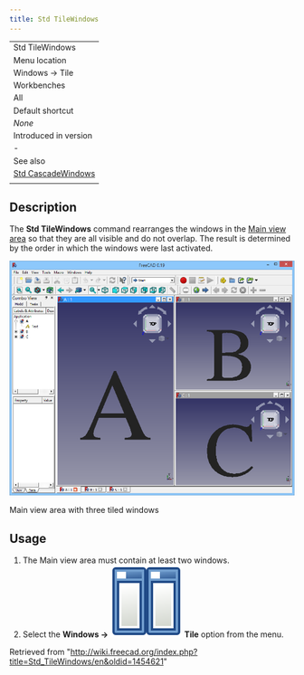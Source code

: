 ```yaml
---
title: Std TileWindows
---
```


|                                                                |
| -------------------------------------------------------------- |
| Std TileWindows                                                |
| Menu location                                                  |
| Windows → Tile                                                 |
| Workbenches                                                    |
| All                                                            |
| Default shortcut                                               |
| _None_                                                         |
| Introduced in version                                          |
| -                                                              |
| See also                                                       |
| [Std CascadeWindows](/Std_CascadeWindows "Std CascadeWindows") |
|                                                                |

## Description

The **Std TileWindows** command rearranges the windows in the [Main view area](/Main_view_area "Main view area") so that they are all visible and do not overlap. The result is determined by the order in which the windows were last activated.

![](/src/assets/images/Std_TileWindows_example.png)

Main view area with three tiled windows

## Usage

1. The Main view area must contain at least two windows.
2. Select the **Windows → ![](/src/assets/images/Std_TileWindows.svg) Tile** option from the menu.

Retrieved from "<http://wiki.freecad.org/index.php?title=Std_TileWindows/en&oldid=1454621>"
